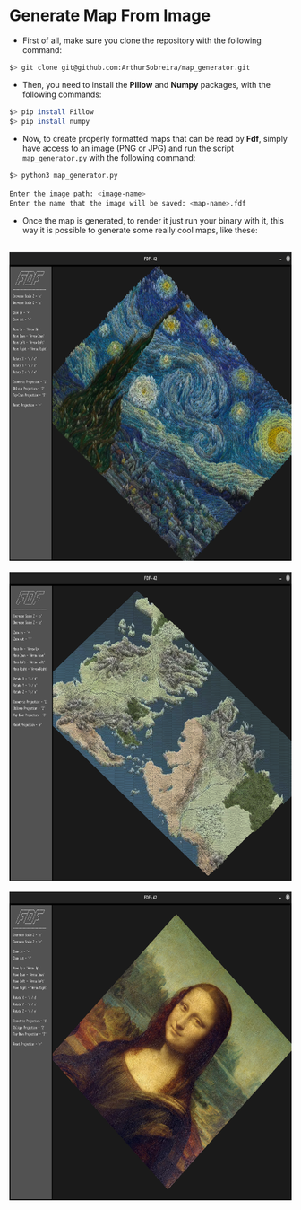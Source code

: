 # Generate Map From Image

* First of all, make sure you clone the repository with the following command:

```bash
$> git clone git@github.com:ArthurSobreira/map_generator.git
```

* Then, you need to install the <strong>Pillow</strong> and <strong>Numpy</strong> packages, with the following commands:

```bash
$> pip install Pillow
$> pip install numpy
```

* Now, to create properly formatted maps that can be read by <strong>Fdf</strong>, simply have access to an image (PNG or JPG)
  and run the script <code>map_generator.py</code> with the following command:

```bash
$> python3 map_generator.py

Enter the image path: <image-name>
Enter the name that the image will be saved: <map-name>.fdf
```

* Once the map is generated, to render it just run your binary with it, this way it is possible to generate some really cool maps, like these:

<br>

<div align="center">
  <a href="images/van-gogh.png" target="_blank">
      <img height=550 src="images/van-gogh.png">
   </a>
</div><br>
<div align="center">
   <a href="images/got_map.png" target="_blank">
      <img height=550 src="images/got_map.png">
   </a>
</div><br>
<div align="center">
   <a href="images/monalisa.png" target="_blank">
      <img height=550 src="images/monalisa.png">
   </a>
</div><br>
